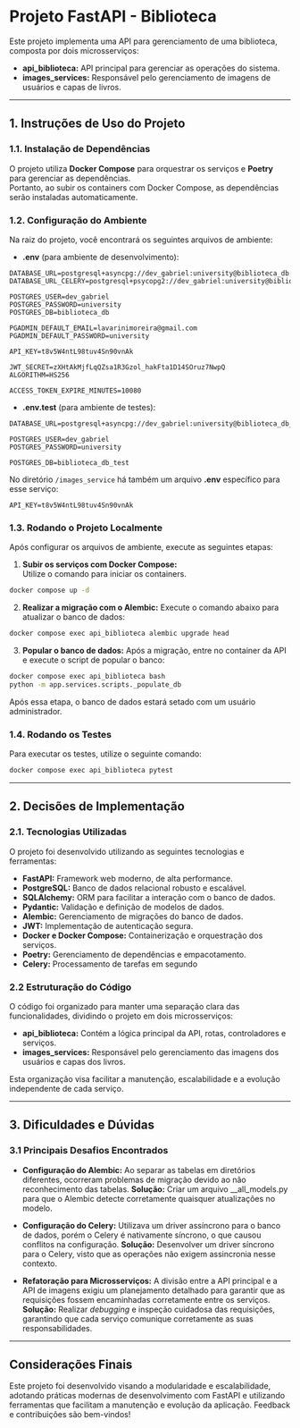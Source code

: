 # Projeto FastAPI - Biblioteca

Este projeto implementa uma API para gerenciamento de uma biblioteca, composta por dois microsserviços:  
- **api_biblioteca:** API principal para gerenciar as operações do sistema.  
- **images_services:** Responsável pelo gerenciamento de imagens de usuários e capas de livros.

---

## 1. Instruções de Uso do Projeto

### 1.1. Instalação de Dependências

O projeto utiliza **Docker Compose** para orquestrar os serviços e **Poetry** para gerenciar as dependências.  
Portanto, ao subir os containers com Docker Compose, as dependências serão instaladas automaticamente.

### 1.2. Configuração do Ambiente

Na raiz do projeto, você encontrará os seguintes arquivos de ambiente:

- **.env** (para ambiente de desenvolvimento):

```env
DATABASE_URL=postgresql+asyncpg://dev_gabriel:university@biblioteca_db:5432/biblioteca_db
DATABASE_URL_CELERY=postgresql+psycopg2://dev_gabriel:university@biblioteca_db:5432/biblioteca_db

POSTGRES_USER=dev_gabriel
POSTGRES_PASSWORD=university
POSTGRES_DB=biblioteca_db

PGADMIN_DEFAULT_EMAIL=lavarinimoreira@gmail.com
PGADMIN_DEFAULT_PASSWORD=university

API_KEY=t8v5W4ntL98tuv4Sn90vnAk

JWT_SECRET=zXHtAkMjfLqQZsa1R3Gzol_hakFta1D14SOruz7NwpQ
ALGORITHM=HS256

ACCESS_TOKEN_EXPIRE_MINUTES=10080
```

- **.env.test** (para ambiente de testes):
```
DATABASE_URL=postgresql+asyncpg://dev_gabriel:university@biblioteca_db_test:5432/biblioteca_db_test

POSTGRES_USER=dev_gabriel
POSTGRES_PASSWORD=university

POSTGRES_DB=biblioteca_db_test
```
No diretório `/images_service` há também um arquivo **.env** específico para esse serviço:
```
API_KEY=t8v5W4ntL98tuv4Sn90vnAk
```
### 1.3. Rodando o Projeto Localmente

Após configurar os arquivos de ambiente, execute as seguintes etapas:

1. **Subir os serviços com Docker Compose:**  
 Utilize o comando para iniciar os containers.
 ```bash
 docker compose up -d
  ```
2. **Realizar a migração com o Alembic:**
Execute o comando abaixo para atualizar o banco de dados:
```bash
docker compose exec api_biblioteca alembic upgrade head
```
3. **Popular o banco de dados:**
Após a migração, entre no container da API e execute o script de popular o banco:
```bash
docker compose exec api_biblioteca bash
python -m app.services.scripts._populate_db
```
Após essa etapa, o banco de dados estará setado com um usuário administrador.
### 1.4. Rodando os Testes
Para executar os testes, utilize o seguinte comando:
```bash
docker compose exec api_biblioteca pytest
```
---

## 2. Decisões de Implementação
### 2.1. Tecnologias Utilizadas
O projeto foi desenvolvido utilizando as seguintes tecnologias e ferramentas:
- **FastAPI:** Framework web moderno, de alta performance.
- **PostgreSQL:** Banco de dados relacional robusto e escalável.
- **SQLAlchemy:** ORM para facilitar a interação com o banco de dados.
- **Pydantic:** Validação e definição de modelos de dados.
- **Alembic:** Gerenciamento de migrações do banco de dados.
- **JWT:** Implementação de autenticação segura.
- **Docker e Docker Compose:** Containerização e orquestração dos serviços.
- **Poetry:** Gerenciamento de dependências e empacotamento.
- **Celery:** Processamento de tarefas em segundo

### 2.2 Estruturação do Código
O código foi organizado para manter uma separação clara das funcionalidades, dividindo o projeto em dois microsserviços:
- **api_biblioteca:** Contém a lógica principal da API, rotas, controladores e serviços.
- **images_services:**  Responsável pelo gerenciamento das imagens dos usuários e capas dos livros.

Esta organização visa facilitar a manutenção, escalabilidade e a evolução independente de cada serviço.

---

## 3. Dificuldades e Dúvidas
### 3.1 Principais Desafios Encontrados
- **Configuração do Alembic:**
Ao separar as tabelas em diretórios diferentes, ocorreram problemas de migração devido ao não reconhecimento das tabelas.
**Solução:** Criar um arquivo \__all_models.py para que o Alembic detecte corretamente quaisquer atualizações no modelo.

- **Configuração do Celery:**
Utilizava um driver assíncrono para o banco de dados, porém o Celery é nativamente síncrono, o que causou conflitos na configuração.
**Solução:** Desenvolver um driver síncrono para o Celery, visto que as operações não exigem assincronia nesse contexto.

- **Refatoração para Microsserviços:**
A divisão entre a API principal e a API de imagens exigiu um planejamento detalhado para garantir que as requisições fossem encaminhadas corretamente entre os serviços.
**Solução:** Realizar *debugging* e inspeção cuidadosa das requisições, garantindo que cada serviço comunique corretamente as suas responsabilidades.

---
## Considerações Finais

Este projeto foi desenvolvido visando a modularidade e escalabilidade, adotando práticas modernas de desenvolvimento com FastAPI e utilizando ferramentas que facilitam a manutenção e evolução da aplicação. Feedback e contribuições são bem-vindos!
